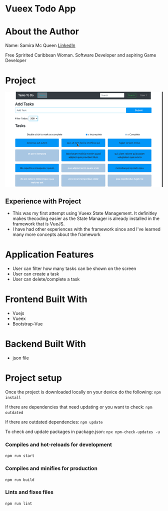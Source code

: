 # Vueex Todo App

# About the Author
Name: Samira Mc Queen
[LinkedIn](https://www.linkedin.com/in/samira-mc-queen-1882431a7/)

Free Spririted Caribbean Woman.
Software Developer and aspiring Game Developer

# Project 
![Video](./public/todo-app.gif)

## Experience with Project
- This was my first attempt using Vueex State Management. It definitley makes thecoding easier as the State Manager is already installed in the framework that is VueJS.
- I have had other experiences with the framework since and I've learned many more concepts about the framework

# Application Features
- User can filter how many tasks can be shown on the screen
- User can create a task
- User can delete/complete a task

# Frontend Built With
- Vuejs
- Vueex
- Bootstrap-Vue

# Backend Built With
- json file

# Project setup
Once the project is downloaded locally on your device do the following:
`
npm install
`

If there are dependencies that need updating or you want to check:
`
npm outdated
`

If there are outdated dependencies:
`
npm update
`

To check and update packages in package.json:
`
npx npm-check-updates -u
`

### Compiles and hot-reloads for development
`
npm run start
`

### Compiles and minifies for production
`
npm run build
`

### Lints and fixes files
`
npm run lint
`
